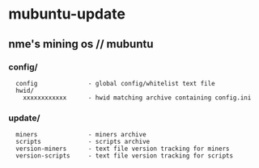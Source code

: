 # mubuntu-update
## nme's mining os // mubuntu

### config/
      config              - global config/whitelist text file
      hwid/
        xxxxxxxxxxxx      - hwid matching archive containing config.ini

### update/
      miners              - miners archive
      scripts             - scripts archive
      version-miners      - text file version tracking for miners
      version-scripts     - text file version tracking for scripts
  

